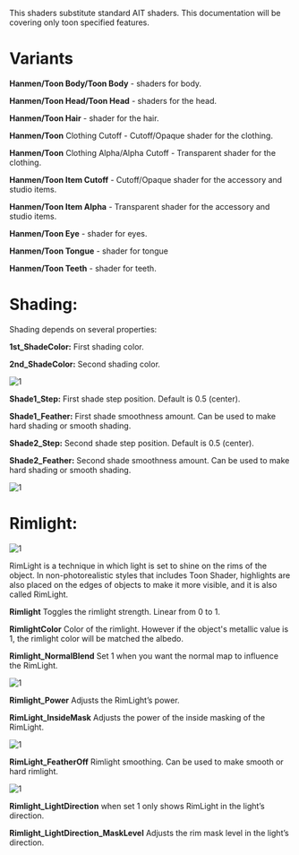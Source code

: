 This shaders substitute standard AIT shaders. This documentation will be covering only toon specified features.

# Variants

**Hanmen/Toon Body/Toon Body** - shaders for body.

**Hanmen/Toon Head/Toon Head** - shaders for the head.

**Hanmen/Toon Hair** - shader for the hair.

**Hanmen/Toon** Clothing Cutoff - Cutoff/Opaque shader for the clothing.

**Hanmen/Toon** Clothing Alpha/Alpha Cutoff - Transparent shader for the clothing.

**Hanmen/Toon Item Cutoff** - Cutoff/Opaque shader for the accessory and studio items.

**Hanmen/Toon Item Alpha** - Transparent shader for the accessory and studio items.

**Hanmen/Toon Eye** - shader for eyes.

**Hanmen/Toon Tongue** - shader for tongue

**Hanmen/Toon Teeth** - shader for teeth.


# Shading:

Shading depends on several properties:

**1st_ShadeColor:** First shading color.

**2nd_ShadeColor:** Second shading color.

![1](https://github.com/Hanmen-lab/HS2-AI-ASE-Shaders/blob/master/Docs/tg01.jpg)

**Shade1_Step:** First shade step position. Default is 0.5 (center).

**Shade1_Feather:** First shade smoothness amount.  Can be used to make hard shading or smooth shading.

**Shade2_Step:** Second shade step position. Default is 0.5 (center).

**Shade2_Feather:** Second shade smoothness amount.  Can be used to make hard shading or smooth shading.

![1](https://github.com/Hanmen-lab/HS2-AI-ASE-Shaders/blob/master/Docs/tg02.gif)

# Rimlight:

![1](https://github.com/Hanmen-lab/HS2-AI-ASE-Shaders/blob/master/Docs/tg03.jpg)

RimLight is a technique in which light is set to shine on the rims of the object.
In non-photorealistic styles that includes Toon Shader, highlights are also placed on the edges of objects to make it more visible, and it is also called RimLight.

**Rimlight** Toggles the rimlight strength. Linear from 0 to 1.

**RimlightColor** Color of the rimlight. However if the object's metallic value is 1, the rimlight color will be matched the albedo.

**Rimlight_NormalBlend** Set 1 when you want the normal map to influence the RimLight.

![1](https://github.com/Hanmen-lab/HS2-AI-ASE-Shaders/blob/master/Docs/tg04.gif)

**Rimlight_Power** Adjusts the RimLight’s power.

**RimLight_InsideMask** Adjusts the power of the inside masking of the RimLight.

![1](https://github.com/Hanmen-lab/HS2-AI-ASE-Shaders/blob/master/Docs/tg05.gif)

**RimLight_FeatherOff** Rimlight smoothing. Can be used to make smooth or hard rimlight.

![1](https://github.com/Hanmen-lab/HS2-AI-ASE-Shaders/blob/master/Docs/tg06.gif)

**Rimlight_LightDirection** when set 1 only shows RimLight in the light’s direction.

**Rimlight_LightDirection_MaskLevel** Adjusts the rim mask level in the light’s direction.


